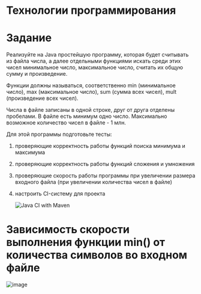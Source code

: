 # Технологии программирования #
# Задание #
Реализуйте на Java простейшую программу, которая будет считывать из файла числа, а далее отдельными функциями искать среди этих чисел минимальное число, максимальное число, считать их общую сумму и произведение.

Функции должны называться, соответственно min (минимальное число), max (максимальное число), sum (сумма всех чисел), mult (произведение всех чисел).

Числа в файле записаны в одной строке, друг от друга отделены пробелами. В файле есть минимум одно число. Максимально возможное количество чисел в файле - 1 млн.

Для этой программы подготовьте тесты:
1) проверяющие корректность работы функций поиска минимума и максимума
2) проверяющие корректность работы функций сложения и умножения
3) проверяющие скорость работы программы при увеличении размера входного файла (при увеличении количества чисел в файле)
4) настроить CI-систему для проекта

   
   ![Java CI with Maven](https://github.com/katechek/Programming-technology/actions/workflows/check2.yml/badge.svg)


# Зависимость скорости выполнения функции min() от количества символов во входном файле #
![image](https://github.com/katechek/Programming-technology/assets/62990618/d3925bab-6207-48c3-ad98-ca107aaf8963)
